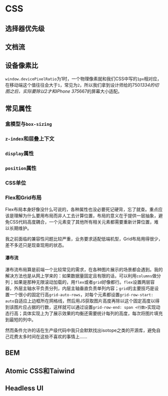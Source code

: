 # CSS

## 选择器优先级

## 文档流

## 设备像素比

`window.devicePixelRatio`为1时，一个物理像素就和我们CSS中写的`1px`相对应，在移动端这个值往往会大于`1`，常见为`2`，所以我们拿到设计师给的750*1334的切图之后，实际要除以2才和iPhone 375*667的屏幕大小适配。

## 常见属性

### 盒模型与`box-sizing`

### `z-index`和层叠上下文

### `display`属性

### `position`属性

### CSS单位

### Flex和Grid布局

Flex布局本身好像没什么可说的，各种属性也没必要死记硬背，忘了就查。重点应该是理解为什么要用布局而非人工去计算位置，布局的意义在于提供一层抽象，避免CSS代码高度耦合，一个元素变了其他所有相关元素都需要重新计算位置，难以长期维护。

我之前面临的兼容性问题比较严重，业务要求适配低端机型，Grid布局用得很少，差不多还只是现查现用的状态。

#### 瀑布流

瀑布流布局算是前端一个比较常见的需求，在各种图片展示的场景都会遇到。我的解决方法也是从网上学来的：如果数据量固定且有限的话，可以利用`columns`做分列；如果是那种无限滚动加载的，用`flex`或者`grid`好像都行。`flex`设置两层容器，外层主轴水平负责分列，内层主轴垂直负责单列内容；`grid`的主要技巧是设置一个很小的固定行高`grid-auto-rows`，对每个元素都设置`grid-row-start: auto`自适应上边框所在网格线，然后用JS获取图片高度再除以这个固定高度以得到该图片应占据的行数，这样就可以通过设置`grid-row-end: span <行数>`实现动态行高；具体实现上为了展示效果的均衡还需要统计每列的高度，每次将图片填充到最短的列中。

然而条件允许的话在生产级代码中我只会默默找出isotope之类的开源库，避免自己花费太多时间在这些不喜欢的事情上……

## BEM

## Atomic CSS和Taiwind

## Headless UI
